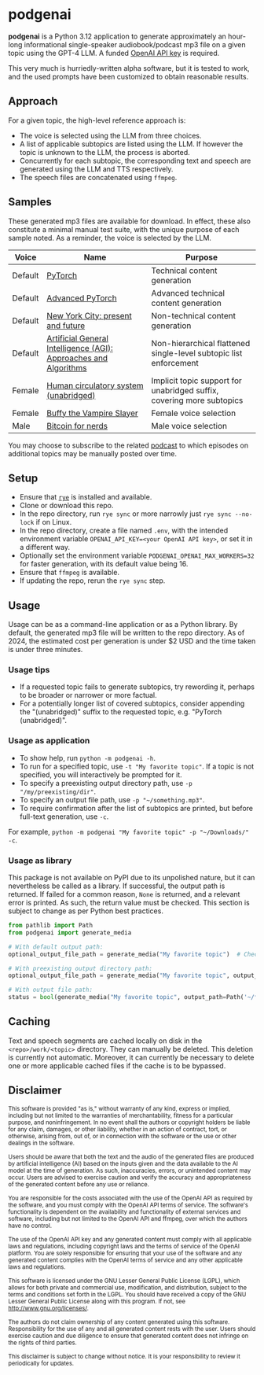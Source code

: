 # podgenai
**podgenai** is a Python 3.12 application to generate approximately an hour-long informational single-speaker audiobook/podcast mp3 file on a given topic using the GPT-4 LLM. A funded [OpenAI API key](https://platform.openai.com/api-keys) is required.

This very much is hurriedly-written alpha software, but it is tested to work, and the used prompts have been customized to obtain reasonable results.

## Approach
For a given topic, the high-level reference approach is:

* The voice is selected using the LLM from three choices.
* A list of applicable subtopics are listed using the LLM. If however the topic is unknown to the LLM, the process is aborted.
* Concurrently for each subtopic, the corresponding text and speech are generated using the LLM and TTS respectively.
* The speech files are concatenated using `ffmpeg`.

## Samples
These generated mp3 files are available for download. In effect, these also constitute a minimal manual test suite, with the unique purpose of each sample noted. As a reminder, the voice is selected by the LLM.

| Voice    | Name                                                                                                                                          | Purpose                                                               |
|----------|-----------------------------------------------------------------------------------------------------------------------------------------------|-----------------------------------------------------------------------|
| Default  | [PyTorch](https://mega.nz/file/5Ic21CZK#ovayjipDqYeYaSw9HhRTufjIxIuJr5M8lFq3LNvtEQQ)                                                          | Technical content generation                                          |
| Default  | [Advanced PyTorch](https://mega.nz/file/kFsVxSZQ#LFrQVqH-1T1uLHNtgXrjGZYdgcyiE2FCpEu1ztZx3Ak)                                                 | Advanced technical content generation                                 |
| Default  | [New York City: present and future](https://mega.nz/file/9c0FxCaa#4oCBgys1--x2iJKjwbb-gUFOaMCkXoBNYV6AMo790H0)                                | Non-technical content generation                                      |
| Default  | [Artificial General Intelligence (AGI): Approaches and Algorithms](https://mega.nz/file/0JkWnDQQ#PSUA5aj0q_yU18T4XsazYZoSG9bqjUi7vCLmjVrY1IA) | Non-hierarchical flattened single-level subtopic list enforcement     |
| Female   | [Human circulatory system (unabridged)](https://mega.nz/file/UYt2WLDA#4q-UI8cWffzN0PG8ZGiQK_96dudklBJOfFmpE_3for4)                            | Implicit topic support for unabridged suffix, covering more subtopics |
| Female   | [Buffy the Vampire Slayer](https://mega.nz/file/FddQWRJb#q_3XoTfgsQIvU6oZcJK7Y9or4Tjcx7BK2YLf_whjH4g)                                         | Female voice selection                                                |
| Male     | [Bitcoin for nerds](https://mega.nz/file/QVNyWYrZ#RqKuAcG6LUwOZi20ZBkygRNin9f7rpLBm1xsoILoAFI)                                                | Male voice selection                                                  |

You may choose to subscribe to the related [podcast](https://podcasters.spotify.com/pod/podgenai) to which episodes on additional topics may be manually posted over time.

## Setup
* Ensure that [`rye`](https://rye-up.com/) is installed and available.
* Clone or download this repo.
* In the repo directory, run `rye sync` or more narrowly just `rye sync --no-lock` if on Linux.
* In the repo directory, create a file named `.env`, with the intended environment variable `OPENAI_API_KEY=<your OpenAI API key>`, or set it in a different way.
* Optionally set the environment variable `PODGENAI_OPENAI_MAX_WORKERS=32` for faster generation, with its default value being 16.
* Ensure that `ffmpeg` is available.
* If updating the repo, rerun the `rye sync` step.

## Usage
Usage can be as a command-line application or as a Python library. By default, the generated mp3 file will be written to the repo directory. As of 2024, the estimated cost per generation is under $2 USD and the time taken is under three minutes.

### Usage tips
* If a requested topic fails to generate subtopics, try rewording it, perhaps to be broader or narrower or more factual.
* For a potentially longer list of covered subtopics, consider appending the "(unabridged)" suffix to the requested topic, e.g. "PyTorch (unabridged)".

### Usage as application
* To show help, run `python -m podgenai -h`.
* To run for a specified topic, use `-t "My favorite topic"`. If a topic is not specified, you will interactively be prompted for it. 
* To specify a preexisting output directory path, use `-p "/my/preexisting/dir"`.
* To specify an output file path, use `-p "~/something.mp3"`.
* To require confirmation after the list of subtopics are printed, but before full-text generation, use `-c`.

For example, `python -m podgenai "My favorite topic" -p "~/Downloads/" -c`.

### Usage as library
This package is not available on PyPI due to its unpolished nature, but it can nevertheless be called as a library. If successful, the output path is returned. If failed for a common reason, `None` is returned, and a relevant error is printed. As such, the return value must be checked. This section is subject to change as per Python best practices.

```python
from pathlib import Path
from podgenai import generate_media

# With default output path:
optional_output_file_path = generate_media("My favorite topic")  # Check return value!

# With preexisting output directory path:
optional_output_file_path = generate_media("My favorite topic", output_path=Path('/tmp'))  # Check return value!

# With output file path:
status = bool(generate_media("My favorite topic", output_path=Path('~/foo.mp3')))  # Check return value!
```

## Caching
Text and speech segments are cached locally on disk in the `<repo>/work/<topic>` directory. They can manually be deleted. This deletion is currently not automatic. Moreover, it can currently be necessary to delete one or more applicable cached files if the cache is to be bypassed.

## Disclaimer
<sub>This software is provided "as is," without warranty of any kind, express or implied, including but not limited to the warranties of merchantability, fitness for a particular purpose, and noninfringement. In no event shall the authors or copyright holders be liable for any claim, damages, or other liability, whether in an action of contract, tort, or otherwise, arising from, out of, or in connection with the software or the use or other dealings in the software.</sub>

<sub>Users should be aware that both the text and the audio of the generated files are produced by artificial intelligence (AI) based on the inputs given and the data available to the AI model at the time of generation. As such, inaccuracies, errors, or unintended content may occur. Users are advised to exercise caution and verify the accuracy and appropriateness of the generated content before any use or reliance.</sub>

<sub>You are responsible for the costs associated with the use of the OpenAI API as required by the software, and you must comply with the OpenAI API terms of service. The software's functionality is dependent on the availability and functionality of external services and software, including but not limited to the OpenAI API and ffmpeg, over which the authors have no control.</sub>

<sub>The use of the OpenAI API key and any generated content must comply with all applicable laws and regulations, including copyright laws and the terms of service of the OpenAI platform. You are solely responsible for ensuring that your use of the software and any generated content complies with the OpenAI terms of service and any other applicable laws and regulations.</sub>

<sub>This software is licensed under the GNU Lesser General Public License (LGPL), which allows for both private and commercial use, modification, and distribution, subject to the terms and conditions set forth in the LGPL. You should have received a copy of the GNU Lesser General Public License along with this program. If not, see <http://www.gnu.org/licenses/>.</sub>

<sub>The authors do not claim ownership of any content generated using this software. Responsibility for the use of any and all generated content rests with the user. Users should exercise caution and due diligence to ensure that generated content does not infringe on the rights of third parties.</sub>

<sub>This disclaimer is subject to change without notice. It is your responsibility to review it periodically for updates.</sub>